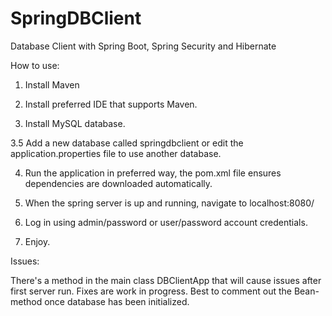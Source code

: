 # SpringDBClient
Database Client with Spring Boot, Spring Security and Hibernate

How to use:

1. Install Maven

2. Install preferred IDE that supports Maven.

3. Install MySQL database.

3.5 Add a new database called springdbclient or edit the application.properties file to use another database.

4. Run the application in preferred way, the pom.xml file ensures dependencies are downloaded automatically.

5. When the spring server is up and running, navigate to localhost:8080/

6. Log in using admin/password or user/password account credentials.

7. Enjoy.

Issues:

There's a method in the main class DBClientApp that will cause issues after first server run. Fixes are work in progress.
Best to comment out the Bean-method once database has been initialized.
